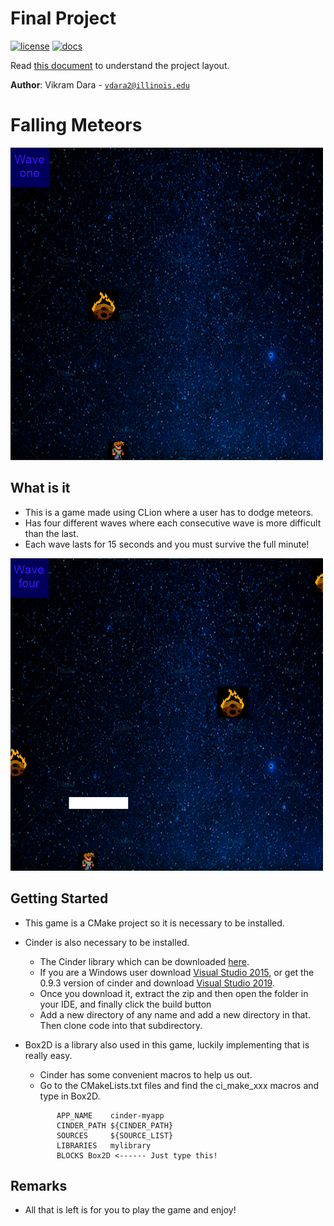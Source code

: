 # Final Project

[![license](https://img.shields.io/badge/license-MIT-green)](LICENSE)
[![docs](https://img.shields.io/badge/docs-yes-brightgreen)](docs/README.md)

Read [this document](https://cliutils.gitlab.io/modern-cmake/chapters/basics/structure.html) to understand the project
layout.

**Author**: Vikram Dara - [`vdara2@illinois.edu`](mailto:vdara2@illinois.edu)

# Falling Meteors
<img src = "assets/GameScreen.png" width = "500" height = "500">

**What is it**
-

* This is a game made using CLion where a user has to dodge meteors.
* Has four different waves where each consecutive wave is more difficult than the last.
* Each wave lasts for 15 seconds and you must survive the full minute!

<img src = "assets/MiddleGame.png" width = "500" height = "500">


**Getting Started**
-

* This game is a CMake project so it is necessary to be installed.
* Cinder is also necessary to be installed.
    * The Cinder library which can be downloaded [here](https://libcinder.org/download).
    * If you are a Windows user download [Visual Studio 2015](https://visualstudio.microsoft.com/vs/older-downloads/), or get the 0.9.3 version of cinder and download [Visual Studio 2019](https://visualstudio.microsoft.com/downloads/).
    * Once you download it, extract the zip and then open the folder in your IDE, and finally click the build button
    * Add a new directory of any name and add a new directory in that. Then clone code into that subdirectory.
    
* Box2D is a library also used in this game, luckily implementing that is really easy.
    * Cinder has some convenient macros to help us out.
    * Go to the CMakeLists.txt files and find the ci_make_xxx macros and type in Box2D.
       
    ```ci_make_app(
           APP_NAME    cinder-myapp
           CINDER_PATH ${CINDER_PATH}
           SOURCES     ${SOURCE_LIST}
           LIBRARIES   mylibrary
           BLOCKS Box2D <------ Just type this!
    ```
**Remarks**
-

* All that is left is for you to play the game and enjoy!  